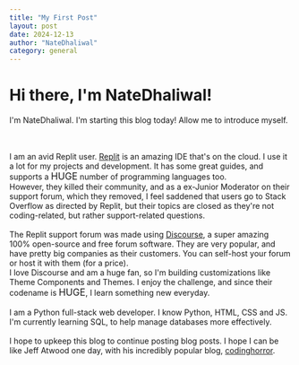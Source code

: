 ```yaml
---
title: "My First Post"
layout: post
date: 2024-12-13
author: "NateDhaliwal"
category: general
---
```


# Hi there, I'm NateDhaliwal!
I'm NateDhaliwal. I'm starting this blog today! Allow me to introduce myself.
<!--excerptend-->
<br><br>
I am an avid Replit user. [Replit](https://replit.com) is an amazing IDE that's on the cloud. I use it a lot for my projects and development. It has some great guides, and supports a <big>HUGE</big> number of programming languages too. <br>
However, they killed their community, and as a ex-Junior Moderator on their support forum, which they removed, I feel saddened that users go to Stack Overflow as directed by Replit, but their topics are closed as they're not coding-related, but rather support-related questions.
<br><br>
The Replit support forum was made using [Discourse](https://discourse.org), a super amazing 100% open-source and free forum software. They are very popular, and have pretty big companies as their customers. You can self-host your forum or host it with them (for a price). <br>
I love Discourse and am a huge fan, so I'm building customizations like Theme Components and Themes. I enjoy the challenge, and since their codename is <big>HUGE</big>, I learn something new everyday.
<br><br>
I am a Python full-stack web developer. I know Python, HTML, CSS and JS. I'm currently learning SQL, to help manage databases more effectively.
<br><br>
I hope to upkeep this blog to continue posting blog posts. I hope I can be like Jeff Atwood one day, with his incredibly popular blog, [codinghorror](https://blog.codinghorror.com/).

<div id='discourse-comments'></div>
<meta name='discourse-username' content='NateDhaliwal'>

<script type="text/javascript">
  DiscourseEmbed = {
    discourseUrl: 'https://urban-carnival-x5wxpxv7xxpxf67jq-4200.app.github.dev/',
    discourseEmbedUrl: 'https://natedhaliwal.github.io/blog/post/general/2024/12/13/My-First-Post.html',
    // className: 'CLASS_NAME',
  };

  (function() {
    var d = document.createElement('script'); d.type = 'text/javascript'; d.async = true;
    d.src = DiscourseEmbed.discourseUrl + 'javascripts/embed.js';
    (document.getElementsByTagName('head')[0] || document.getElementsByTagName('body')[0]).appendChild(d);
  })();
</script>
